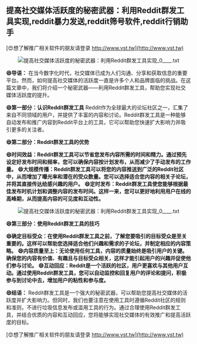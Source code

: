 ## **提高社交媒体活跃度的秘密武器：利用Reddit群发工具实现,reddit暴力发送,reddit筛号软件,reddit行销助手**

[😍想了解推广相关软件的朋友请登录 http://www.vst.tw](http://www.vst.tw)

 <center><img src="https://vst.tw/MP4/tuiguang/png/5.png" alt="提高社交媒体活跃度的秘密武器：利用Reddit群发工具实现_0____.txt"></center>

**😄导语：**
在当今数字化时代，社交媒体已成为人们沟通、分享和获取信息的重要平台。然而，如何提高社交媒体的活跃度一直是许多个人和品牌面临的挑战。在这篇文章中，我们将介绍一个秘密武器——利用Reddit群发工具，帮助您实现社交媒体活跃度的提升。

**😄第一部分：认识Reddit群发工具**
Reddit作为全球最大的论坛社区之一，汇集了来自不同领域的用户，并提供了丰富的内容和讨论。Reddit群发工具是一种能够自动发布和推广内容到Reddit平台上的工具，它可以帮助您快速扩大影响力并吸引更多的关注者。

**😄第二部分：Reddit群发工具的优势**

**😄时间效益：Reddit群发工具可以节省您发布内容所需的时间和精力。通过预先设定好发布时间和频率，您可以确保内容按计划发布，从而减少了手动发布的工作量。**
**😄大规模传播：Reddit群发工具可以将您的内容推送到广泛的Reddit社区中，从而增加了曝光率和潜在的受众数量。您可以选择适合您内容的相关子论坛，并将其直接传达给感兴趣的用户。**
**😄定时发布：Reddit群发工具使您能够根据最佳发布时机计划和调整内容的发布时间。这样一来，您可以更好地利用用户在线的高峰期，从而提高内容的可见度和互动性。**

 <center><img src="https://vst.tw/MP4/tuiguang/png/2.png" alt="提高社交媒体活跃度的秘密武器：利用Reddit群发工具实现_0____.txt"></center>

**😄第三部分：使用Reddit群发工具的技巧**

**😄确定目标受众：在使用Reddit群发工具之前，了解您要吸引的目标受众是至关重要的。这样可以帮助您选择适合他们兴趣和需求的子论坛，并制定相应的内容策略。**
**😄内容质量至上：无论使用任何工具，内容的质量始终是吸引用户的关键。确保您的内容有价值、有趣且与目标受众相关，这样才能引起用户的兴趣并促使他们参与讨论。**
**😄互动回应：Reddit是一个活跃的社区，用户更喜欢与其他用户互动。通过使用Reddit群发工具，您可以自动监控和回复用户的评论和提问，积极参与到讨论中去，增加用户的粘性和参与度。**

**😄结语：**
Reddit群发工具是一个强大的秘密武器，可以帮助您提高社交媒体的活跃度并扩大影响力。但同时，我们也要注意在使用工具时遵循Reddit社区的规则和准则，不进行垃圾信息发布或滥用工具的行为。通过合理使用Reddit群发工具，并结合优质的内容和互动回应，您将能够实现社交媒体的有效推广和提高活跃度的目标。

[😍想了解推广相关软件的朋友请登录 http://www.vst.tw](http://www.vst.tw)



